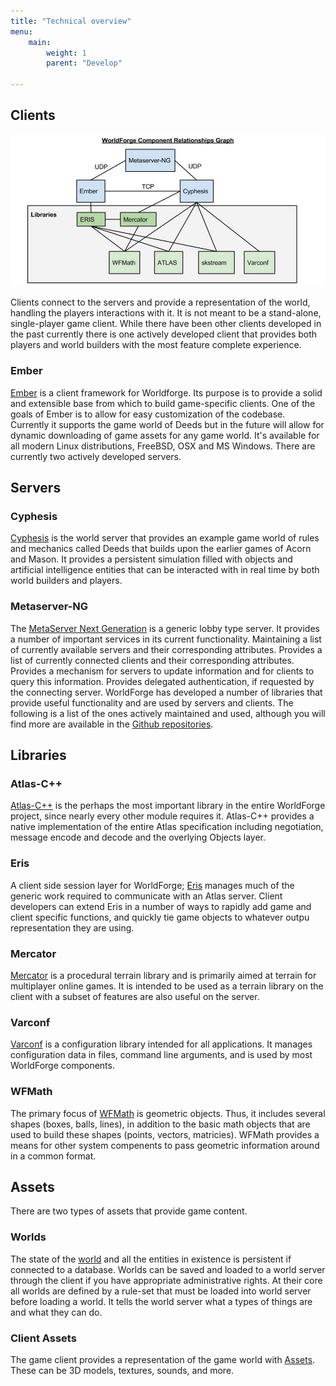 ```yaml
---
title: "Technical overview"
menu:
    main:
        weight: 1
        parent: "Develop"

---
```

## Clients

![](WF_component_rel_graph.jpg)

Clients connect to the servers and provide a representation of the world, handling the players interactions with it. It
is not meant to be a stand-alone, single-player game client. While there have been other clients developed in the past
currently there is one actively developed client that provides both players and world builders with the most feature
complete experience.

### Ember

[Ember](/components/ember) is a client framework for Worldforge. Its purpose is to provide a solid and extensible base
from which to build game-specific clients. One of the goals of Ember is to allow for easy customization of the codebase.
Currently it supports the game world of Deeds but in the future will allow for dynamic downloading of game assets for
any game world. It's available for all modern Linux distributions, FreeBSD, OSX and MS Windows.
There are currently two actively developed servers.

## Servers

### Cyphesis

[Cyphesis](/components/cyphesis) is the world server that provides an example game world of rules and mechanics called
Deeds that builds upon the earlier games of Acorn and Mason. It provides a persistent simulation filled with objects and
artificial intelligence entities that can be interacted with in real time by both world builders and players.

### Metaserver-NG

The [MetaServer Next Generation](/components/metaserver) is a generic lobby type server. It provides a number of
important services in its current functionality. Maintaining a list of currently available servers and their
corresponding attributes. Provides a list of currently connected clients and their corresponding attributes. Provides a
mechanism for servers to update information and for clients to query this information. Provides delegated
authentication, if requested by the connecting server.
WorldForge has developed a number of libraries that provide useful functionality and are used by servers and clients.
The following is a list of the ones actively maintained and used, although you will find more are available in
the [Github repositories](https://github.com/worldforge).

## Libraries

### Atlas-C++

[Atlas-C++](/components/atlas) is the perhaps the most important library in the entire WorldForge project, since nearly
every other module requires it. Atlas-C++ provides a native implementation of the entire Atlas specification including
negotiation, message encode and decode and the overlying Objects layer.

### Eris

A client side session layer for WorldForge; [Eris](/components/eris) manages much of the generic work required to
communicate with an Atlas server. Client developers can extend Eris in a number of ways to rapidly add game and client
specific functions, and quickly tie game objects to whatever outpu representation they are using.

### Mercator

[Mercator](/components/mercator) is a procedural terrain library and is primarily aimed at terrain for multiplayer
online games. It is intended to be used as a terrain library on the client with a subset of features are also useful on
the server.

### Varconf

[Varconf](/components/varconf) is a configuration library intended for all applications. It manages configuration data
in files, command line arguments, and is used by most WorldForge components.

### WFMath

The primary focus of [WFMath](/components/wfmath) is geometric objects. Thus, it includes several shapes (boxes, balls,
lines), in addition to the basic math objects that are used to build these shapes (points, vectors, matricies). WFMath
provides a means for other system compenents to pass geometric information around in a common format.

## Assets

There are two types of assets that provide game content.

### Worlds

The state of the [world](/components/worlds) and all the entities in existence is persistent if connected to a database.
Worlds can be saved and loaded to a world server through the client if you have appropriate administrative rights. At
their core all worlds are defined by a rule-set that must be loaded into world server before loading a world. It tells
the world server what a types of things are and what they can do.

### Client Assets

The game client provides a representation of the game world with [Assets](/develop/media). These can be 3D models,
textures, sounds, and more. 